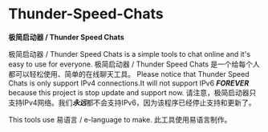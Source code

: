 # Thunder-Speed-Chats
**极简启动器 / Thunder Speed Chats**

极简启动器 / Thunder Speed Chats is a simple tools to chat online and it's easy to use for everyone.
极简启动器 / Thunder Speed Chats 是一个给每个人都可以轻松使用、简单的在线聊天工具。
Please notice that Thunder Speed Chats is only support IPv4 connections.It will not support IPv6 ***FOREVER*** because this project is stop update and support now.
请注意，极简启动器只支持IPv4网络。我们***永远***都不会支持IPv6，因为该程序已经停止支持和更新了。

This tools use 易语言 / e-language to make.
此工具使用易语言制作。

